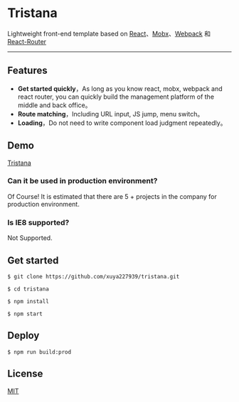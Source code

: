 # Tristana

Lightweight front-end template based on [React](https://github.com/facebook/react)、[Mobx](https://github.com/mobxjs/mobx)、[Webpack](https://github.com/webpack/webpack) 和 [React-Router](https://github.com/ReactTraining/react-router)

---

## Features
* **Get started quickly**，As long as you know react, mobx, webpack and react router, you can quickly build the management platform of the middle and back office。
* **Route matching**，Including URL input, JS jump, menu switch。
* **Loading**，Do not need to write component load judgment repeatedly。

## Demo
[Tristana](https://order.downfuture.com/)

### Can it be used in production environment?
Of Course! It is estimated that there are 5 + projects in the company for production environment.

### Is IE8 supported?
Not Supported.

## Get started
```
$ git clone https://github.com/xuya227939/tristana.git

$ cd tristana

$ npm install

$ npm start
```

## Deploy
```
$ npm run build:prod
```

## License

[MIT](https://tldrlegal.com/license/mit-license)